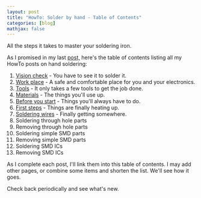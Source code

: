 ```yaml
---
layout: post
title: "HowTo: Solder by hand - Table of Contents"
categories: [blog]
mathjax: false
--- 
```

All the steps it takes to master your soldering iron.

As I promised in my last [post,](howtosolder-intro) here's the table of contents listing all my HowTo posts on hand soldering:

1.  [Vision check](howtosolder-1visioncheck) - You have to see it to solder it.
2.  [Work place](howtosolder-2workplace) - A safe and comfortable place for you and your electronics.
3.  [Tools](howtosolder-3tools) - It only takes a few tools to get the job done.
4.  [Materials](howtosolder-4materials) - The things you'll use up.
5.  [Before you start](howtosolder-5getstarted) - Things you'll always have to do.
6.  [First steps](howtosolder-6firststep) - Things are finally heating up.
6.  [Soldering wires](howtosolder-7solderwire) - Finally getting somewhere.
7.  Soldering through hole parts
8.  Removing through hole parts
9.  Soldering simple SMD parts
10.  Removing simple SMD parts
11.  Soldering SMD ICs
12.  Removing SMD ICs

As I complete each post, I'll link them into this table of contents.  I may add other pages, or combine some items and shorten the list.  We'll see how it goes.

Check back periodically and see what's new.
